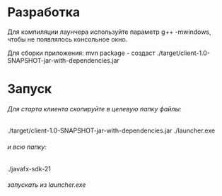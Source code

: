 # Разработка

Для компиляции лаунчера используйте параметр g++ -mwindows, чтобы не появлялось консольное окно.

Для сборки приложения: mvn package - создаст ./target/client-1.0-SNAPSHOT-jar-with-dependencies.jar

# Запуск

###### Для старта клиента скопируйте в целевую папку файлы:

./target/client-1.0-SNAPSHOT-jar-with-dependencies.jar
./launcher.exe

###### и всю папку:

./javafx-sdk-21

###### запускать из launcher.exe
